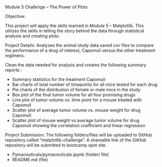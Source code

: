 Module 5 Challenge – The Power of Plots

Objective:

This project will apply the skills learned in Module 5 – Matplotlib. This utilizes the skills in telling the story behind the data through statistical analysis and creating plots. 

Project Details:
Analyzes the animal study data saved csv files to compare the performance of a drug of interest, Capomuli versus the other treatment regimens.
 
Clean the data needed for analysis and creates the following summary reports :
-    Summary statistics for the treatment Capomuli 
-    Bar charts of total number of timepoints for all mice tested for each drug
-    Pie charts of the distribution of female or male mice in the study
-    Box plot of the final tumor volume for all four promising drugs
-    Line plot of tumor volume vs. time point for a mouse treated with Capomuli
-    Scatter plot of average tumor volume vs. mouse weight for drug Capomuli
-    Scatter plot of mouse weight vs average tumor volume for drug Capomuli showing the correlation coefficient and linear regression

Project Submission:
The following folders/files will be uploaded to GitHub repository called “matplotlib-challenge”. A shareable link of the GitHub repository will be submitted to bootcamp spot site.
-    Pymaceuticals/pymaceuticals.ipynb (folder/ file)
-    README.md (file)

